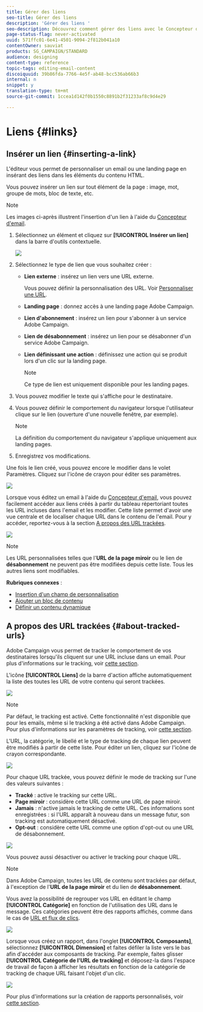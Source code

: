 ```yaml
---
title: Gérer des liens
seo-title: Gérer des liens
description: 'Gérer des liens '
seo-description: Découvrez comment gérer des liens avec le Concepteur d'email.
page-status-flag: never-activated
uuid: 571ffc01-6e41-4501-9094-2f812b041a10
contentOwner: sauviat
products: SG_CAMPAIGN/STANDARD
audience: designing
content-type: reference
topic-tags: editing-email-content
discoiquuid: 39b86fda-7766-4e5f-ab48-bcc536ab66b3
internal: n
snippet: y
translation-type: tm+mt
source-git-commit: 1ccea1d142f0b1550c8891b2f31233af8c9d4e29

---
```



# Liens {#links}

## Insérer un lien {#inserting-a-link}

L'éditeur vous permet de personnaliser un email ou une landing page en insérant des liens dans les éléments du contenu HTML.

Vous pouvez insérer un lien sur tout élément de la page : image, mot, groupe de mots, bloc de texte, etc.

>[!NOTE]
>
>Les images ci-après illustrent l'insertion d'un lien à l'aide du [Concepteur d'email](../../designing/using/overview.md).

1. Sélectionnez un élément et cliquez sur **[!UICONTROL Insérer un lien]** dans la barre d'outils contextuelle.

   ![](assets/des_insert_link.png)

1. Sélectionnez le type de lien que vous souhaitez créer :

   * **Lien externe** : insérez un lien vers une URL externe.

      Vous pouvez définir la personnalisation des URL. Voir [Personnaliser une URL](../../designing/using/using-reusable-content.md#creating-a-content-fragment).

   * **Landing page** : donnez accès à une landing page Adobe Campaign.
   * **Lien d'abonnement** : insérez un lien pour s'abonner à un service Adobe Campaign.
   * **Lien de désabonnement** : insérez un lien pour se désabonner d'un service Adobe Campaign.
   * **Lien définissant une action** : définissez une action qui se produit lors d'un clic sur la landing page.

      >[!NOTE]
      >
      >Ce type de lien est uniquement disponible pour les landing pages.

1. Vous pouvez modifier le texte qui s'affiche pour le destinataire.
1. Vous pouvez définir le comportement du navigateur lorsque l'utilisateur clique sur le lien (ouverture d'une nouvelle fenêtre, par exemple).

   >[!NOTE]
   >
   >La définition du comportement du navigateur s'applique uniquement aux landing pages.

1. Enregistrez vos modifications.

Une fois le lien créé, vous pouvez encore le modifier dans le volet Paramètres. Cliquez sur l'icône de crayon pour éditer ses paramètres.

![](assets/des_link_edit.png)

Lorsque vous éditez un email à l'aide du [Concepteur d'email](../../designing/using/overview.md), vous pouvez facilement accéder aux liens créés à partir du tableau répertoriant toutes les URL incluses dans l'email et les modifier. Cette liste permet d'avoir une vue centrale et de localiser chaque URL dans le contenu de l'email. Pour y accéder, reportez-vous à la section [A propos des URL trackées](#about-tracked-urls).

![](assets/des_link_list.png)

>[!NOTE]
>
>Les URL personnalisées telles que l'**URL de la page miroir** ou le lien de **désabonnement** ne peuvent pas être modifiées depuis cette liste. Tous les autres liens sont modifiables.

**Rubriques connexes** :

* [Insertion d'un champ de personnalisation](../../designing/using/personalization.md#inserting-a-personalization-field)
* [Ajouter un bloc de contenu](../../designing/using/personalization.md#adding-a-content-block)
* [Définir un contenu dynamique](../../designing/using/personalization.md#defining-dynamic-content-in-an-email)

## A propos des URL trackées {#about-tracked-urls}

Adobe Campaign vous permet de tracker le comportement de vos destinataires lorsqu'ils cliquent sur une URL incluse dans un email. Pour plus d'informations sur le tracking, voir [cette section](../../sending/using/tracking-messages.md#about-tracking).

L'icône **[!UICONTROL Liens]** de la barre d'action affiche automatiquement la liste des toutes les URL de votre contenu qui seront trackées.

![](assets/des_links.png)

>[!NOTE]
>
>Par défaut, le tracking est activé. Cette fonctionnalité n'est disponible que pour les emails, même si le tracking a été activé dans Adobe Campaign. Pour plus d'informations sur les paramètres de tracking, voir [cette section](../../administration/using/configuring-email-channel.md#tracking-parameters).

L'URL, la catégorie, le libellé et le type de tracking de chaque lien peuvent être modifiés à partir de cette liste. Pour éditer un lien, cliquez sur l'icône de crayon correspondante.

![](assets/des_links_tracking.png)

Pour chaque URL trackée, vous pouvez définir le mode de tracking sur l'une des valeurs suivantes :

* **Tracké** : active le tracking sur cette URL.
* **Page miroir** : considère cette URL comme une URL de page miroir.
* **Jamais** : n'active jamais le tracking de cette URL. Ces informations sont enregistrées : si l'URL apparaît à nouveau dans un message futur, son tracking est automatiquement désactivé.
* **Opt-out** : considère cette URL comme une option d'opt-out ou une URL de désabonnement.

![](assets/des_link_tracking_type.png)

Vous pouvez aussi désactiver ou activer le tracking pour chaque URL.

>[!NOTE]
>
>Dans Adobe Campaign, toutes les URL de contenu sont trackées par défaut, à l'exception de l'**URL de la page miroir** et du lien de **désabonnement**.

Vous avez la possibilité de regrouper vos URL en éditant le champ **[!UICONTROL Catégorie]** en fonction de l'utilisation des URL dans le message. Ces catégories peuvent être des rapports affichés, comme dans le cas de [URL et flux de clics](../../reporting/using/urls-and-click-streams.md).

![](assets/des_link_tracking_category.png)

Lorsque vous créez un rapport, dans l'onglet **[!UICONTROL Composants]**, sélectionnez **[!UICONTROL Dimension]** et faites défiler la liste vers le bas afin d'accéder aux composants de tracking. Par exemple, faites glisser **[!UICONTROL Catégorie de l'URL de tracking]** et déposez-la dans l'espace de travail de façon à afficher les résultats en fonction de la catégorie de tracking de chaque URL faisant l'objet d'un clic.

![](assets/des_link_tracking_report.png)

Pour plus d'informations sur la création de rapports personnalisés, voir [cette section](../../reporting/using/about-dynamic-reports.md).
